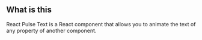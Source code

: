 

## What is this
React Pulse Text is a React component that allows you to animate the text of any property of another component.
